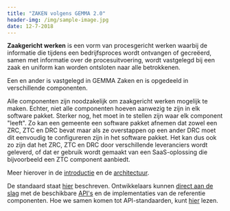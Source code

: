 ```yaml
---
title: "ZAKEN volgens GEMMA 2.0"
header-img: /img/sample-image.jpg
date: 12-7-2018
---
```


**Zaakgericht werken** is een vorm van procesgericht werken waarbij de 
informatie die tijdens een bedrijfsproces wordt ontvangen of gecreëerd, samen 
met informatie over de procesuitvoering, wordt vastgelegd bij een zaak en 
uniform kan worden ontsloten naar alle betrokkenen.

Een en ander is vastgelegd in GEMMA Zaken en is opgedeeld in verschillende 
componenten.

Alle componenten zijn noodzakelijk om zaakgericht werken mogelijk te maken. 
Echter, niet alle componenten hoeven aanwezig te zijn in elk software pakket. 
Sterker nog, het moet in te stellen zijn waar elk component "leeft". Zo kan een 
gemeente een software pakket afnemen dat zowel een ZRC, ZTC en DRC bevat maar 
als ze overstappen op een ander DRC moet dit eenvoudig te configureren zijn in 
het software pakket. Het kan dus ook zo zijn dat het ZRC, ZTC en DRC door 
verschillende leveranciers wordt geleverd, of dat er gebruik wordt gemaakt van 
een SaaS-oplossing die bijvoorbeeld een ZTC component aanbiedt.

Meer hierover in de [introductie](introductie/index) en de 
[architectuur](architectuur/index).

De standaard staat [hier](/standaard/standaard) beschreven. Ontwikkelaars
kunnen [direct aan de slag](ontwikkelaars/aan-de-slag) met de beschikbare 
[API's](standaard/apis/index) en de implementaties van de referentie componenten. 
Hoe we samen komen tot API-standaarden, kunt [hier](community/bijdragen) lezen.
